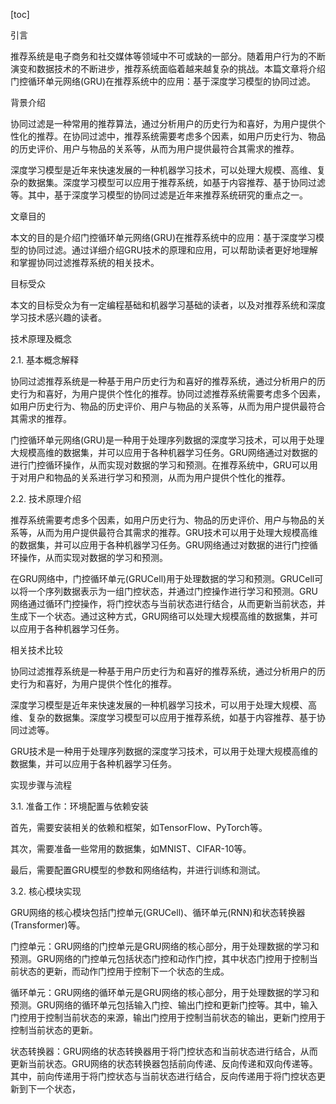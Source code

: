 
[toc]                    
                
                
引言

推荐系统是电子商务和社交媒体等领域中不可或缺的一部分。随着用户行为的不断演变和数据技术的不断进步，推荐系统面临着越来越复杂的挑战。本篇文章将介绍门控循环单元网络(GRU)在推荐系统中的应用：基于深度学习模型的协同过滤。

背景介绍

协同过滤是一种常用的推荐算法，通过分析用户的历史行为和喜好，为用户提供个性化的推荐。在协同过滤中，推荐系统需要考虑多个因素，如用户历史行为、物品的历史评价、用户与物品的关系等，从而为用户提供最符合其需求的推荐。

深度学习模型是近年来快速发展的一种机器学习技术，可以处理大规模、高维、复杂的数据集。深度学习模型可以应用于推荐系统，如基于内容推荐、基于协同过滤等。其中，基于深度学习模型的协同过滤是近年来推荐系统研究的重点之一。

文章目的

本文的目的是介绍门控循环单元网络(GRU)在推荐系统中的应用：基于深度学习模型的协同过滤。通过详细介绍GRU技术的原理和应用，可以帮助读者更好地理解和掌握协同过滤推荐系统的相关技术。

目标受众

本文的目标受众为有一定编程基础和机器学习基础的读者，以及对推荐系统和深度学习技术感兴趣的读者。

技术原理及概念

2.1. 基本概念解释

协同过滤推荐系统是一种基于用户历史行为和喜好的推荐系统，通过分析用户的历史行为和喜好，为用户提供个性化的推荐。协同过滤推荐系统需要考虑多个因素，如用户历史行为、物品的历史评价、用户与物品的关系等，从而为用户提供最符合其需求的推荐。

门控循环单元网络(GRU)是一种用于处理序列数据的深度学习技术，可以用于处理大规模高维的数据集，并可以应用于各种机器学习任务。GRU网络通过对数据的进行门控循环操作，从而实现对数据的学习和预测。在推荐系统中，GRU可以用于对用户和物品的关系进行学习和预测，从而为用户提供个性化的推荐。

2.2. 技术原理介绍

推荐系统需要考虑多个因素，如用户历史行为、物品的历史评价、用户与物品的关系等，从而为用户提供最符合其需求的推荐。GRU技术可以用于处理大规模高维的数据集，并可以应用于各种机器学习任务。GRU网络通过对数据的进行门控循环操作，从而实现对数据的学习和预测。

在GRU网络中，门控循环单元(GRUCell)用于处理数据的学习和预测。GRUCell可以将一个序列数据表示为一组门控状态，并通过门控操作进行学习和预测。GRU网络通过循环门控操作，将门控状态与当前状态进行结合，从而更新当前状态，并生成下一个状态。通过这种方式，GRU网络可以处理大规模高维的数据集，并可以应用于各种机器学习任务。

相关技术比较

协同过滤推荐系统是一种基于用户历史行为和喜好的推荐系统，通过分析用户的历史行为和喜好，为用户提供个性化的推荐。

深度学习模型是近年来快速发展的一种机器学习技术，可以用于处理大规模、高维、复杂的数据集。深度学习模型可以应用于推荐系统，如基于内容推荐、基于协同过滤等。

GRU技术是一种用于处理序列数据的深度学习技术，可以用于处理大规模高维的数据集，并可以应用于各种机器学习任务。

实现步骤与流程

3.1. 准备工作：环境配置与依赖安装

首先，需要安装相关的依赖和框架，如TensorFlow、PyTorch等。

其次，需要准备一些常用的数据集，如MNIST、CIFAR-10等。

最后，需要配置GRU模型的参数和网络结构，并进行训练和测试。

3.2. 核心模块实现

GRU网络的核心模块包括门控单元(GRUCell)、循环单元(RNN)和状态转换器(Transformer)等。

门控单元：GRU网络的门控单元是GRU网络的核心部分，用于处理数据的学习和预测。GRU网络的门控单元包括状态门控和动作门控，其中状态门控用于控制当前状态的更新，而动作门控用于控制下一个状态的生成。

循环单元：GRU网络的循环单元是GRU网络的核心部分，用于处理数据的学习和预测。GRU网络的循环单元包括输入门控、输出门控和更新门控等。其中，输入门控用于控制当前状态的来源，输出门控用于控制当前状态的输出，更新门控用于控制当前状态的更新。

状态转换器：GRU网络的状态转换器用于将门控状态和当前状态进行结合，从而更新当前状态。GRU网络的状态转换器包括前向传递、反向传递和双向传递等。其中，前向传递用于将门控状态与当前状态进行结合，反向传递用于将门控状态更新到下一个状态，

